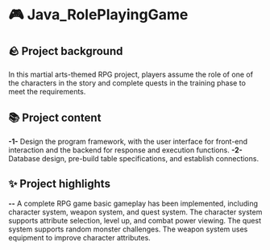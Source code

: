 # :video_game: Java_RolePlayingGame
## :rock: Project background
In this martial arts-themed RPG project, players assume the role of one of the characters in the story and complete quests in the training phase to meet the requirements.

## :books: Project content
**-1-** Design the program framework, with the user interface for front-end interaction and the backend for response and execution functions.
**-2-** Database design, pre-build table specifications, and establish connections.

## :sparkles: Project highlights
**--** A complete RPG game basic gameplay has been implemented, including character system, weapon system, and quest system. The character system supports attribute selection, level up, and combat power viewing. The quest system supports random monster challenges. The weapon system uses equipment to improve character attributes.
